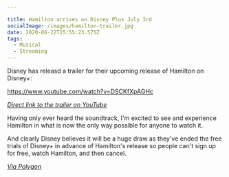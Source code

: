 ```yaml
---

title: Hamilton arrives on Disney Plus July 3rd
socialImage: /images/hamilton-trailer.jpg
date: 2020-06-22T15:55:23.575Z
tags:
  - Musical
  - Streaming
---
```

Disney has releasd a trailer for their upcoming release of Hamilton on Disney+:

https://www.youtube.com/watch?v=DSCKfXpAGHc

*[Direct link to the trailer on YouTube](https://www.youtube.com/watch?v=DSCKfXpAGHc)*

Having only ever heard the soundtrack, I'm excited to see and experience Hamilton in what is now the only way possible for anyone to watch it.

And clearly Disney believes it will be a huge draw as they've ended the free trials of Disney+ in advance of Hamilton's release so people can't sign up for free, watch Hamilton, and then cancel.

*[Via Polygon](https://www.polygon.com/2020/6/22/21298861/hamilton-live-recording-disney-plus-trailer-release-date)*